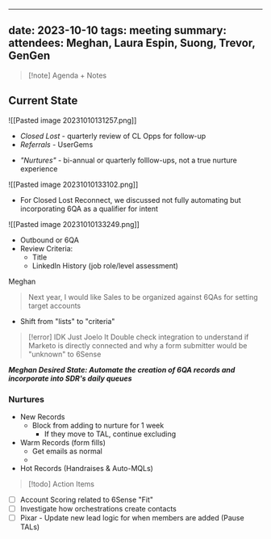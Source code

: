 
---
date: 2023-10-10
tags: meeting
summary: 
attendees: Meghan, Laura Espin, Suong, Trevor, GenGen
---

> [!note] Agenda + Notes
> 

## Current State

![[Pasted image 20231010131257.png]]

- *Closed Lost* - quarterly review of CL Opps for follow-up
- *Referrals* - UserGems
* *"Nurtures"* - bi-annual or quarterly folllow-ups, not a true nurture experience

![[Pasted image 20231010133102.png]]
- For Closed Lost Reconnect, we discussed not fully automating but incorporating 6QA as a qualifier for intent

![[Pasted image 20231010133249.png]]
- Outbound or 6QA
- Review Criteria:
	- Title
	- LinkedIn History (job role/level assessment)

Meghan
> Next year, I would like Sales to be organized against 6QAs for setting target accounts

- Shift from "lists" to "criteria"

> [!error] IDK Just Joelo It
> Double check integration to understand if Marketo is directly connected and why a form submitter would be "unknown" to 6Sense

***Meghan Desired State: Automate the creation of 6QA records and incorporate into SDR's daily queues***

### Nurtures
- New Records
	- Block from adding to nurture for 1 week
		- If they move to TAL, continue excluding
- Warm Records (form fills)
	- Get emails as normal
	- 
- Hot Records (Handraises & Auto-MQLs)

> [!todo] Action Items

- [ ] Account Scoring related to 6Sense "Fit"
- [ ] Investigate how orchestrations create contacts
- [ ] Pixar - Update new lead logic for when members are added (Pause TALs)
